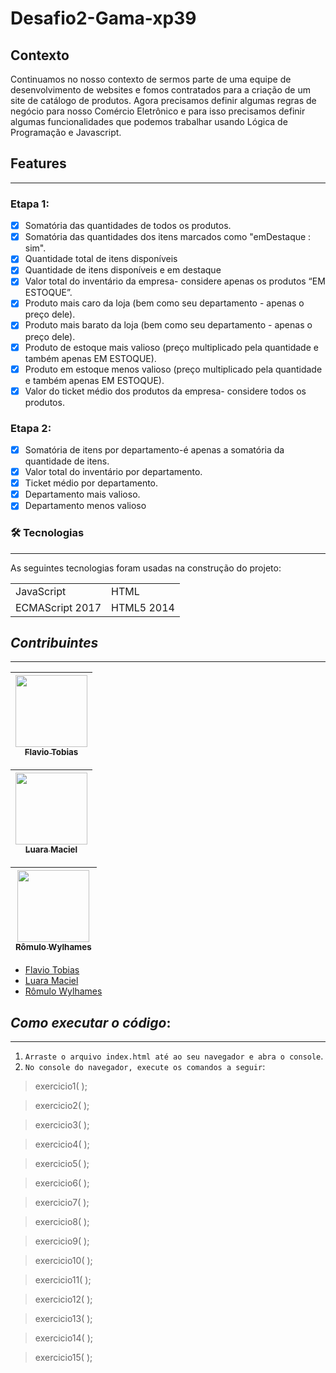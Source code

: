 ﻿# Desafio2-Gama-xp39

## Contexto

Continuamos no nosso contexto de sermos parte de uma equipe de desenvolvimento de websites e fomos contratados para a criação de um site de catálogo de produtos. Agora precisamos definir algumas regras de negócio para nosso Comércio Eletrônico e para isso precisamos definir algumas funcionalidades que podemos trabalhar usando Lógica de Programação e Javascript.


## Features
---
### Etapa 1:
- [x] Somatória das quantidades de todos os produtos.
- [x] Somatória das quantidades dos itens marcados como "emDestaque : sim".
- [x] Quantidade total de itens disponíveis
- [x] Quantidade de itens disponíveis e em destaque
- [x] Valor total do inventário da empresa- considere apenas os produtos “EM ESTOQUE”.
- [x] Produto mais caro da loja (bem como seu departamento - apenas o preço dele).
- [x] Produto mais barato da loja (bem como seu departamento - apenas o preço dele).
- [x] Produto de estoque mais valioso (preço multiplicado pela quantidade e também apenas EM ESTOQUE).
- [x] Produto em estoque menos valioso (preço multiplicado pela quantidade e também apenas EM ESTOQUE).
- [x] Valor do ticket médio dos produtos da empresa- considere todos os produtos.

### Etapa 2:
- [x] Somatória de itens por departamento-é apenas a somatória da quantidade de itens.
- [x] Valor total do inventário por departamento.
- [x] Ticket médio por departamento.
- [x] Departamento mais valioso.
- [x] Departamento menos valioso

### 🛠 Tecnologias
---

As seguintes tecnologias foram usadas na construção do projeto:

<table>
  <tr>
    <td>JavaScript</td>
    <td>HTML</td>
  </tr>
  <tr>
    <td>ECMAScript 2017</td>
    <td>HTML5 2014</td>
  </tr>
</table>

## **_Contribuintes_**

---

[<img src="https://user-images.githubusercontent.com/76064660/135531050-b34d4432-64bb-4b2a-aa9d-2acd964720f8.jpeg" width=115 > <br> <sub> Flavio Tobias </sub>](https://github.com/FlaTobias) |
| :---: |  

[<img src="https://user-images.githubusercontent.com/76064660/135531534-f7241fdd-c8a1-4204-ba94-10a4628c199b.jpeg" width=115 > <br> <sub> Luara Maciel </sub>](https://github.com/luaramaciel) |
| :---: |  

[<img src="https://user-images.githubusercontent.com/76064660/135531624-bd69532e-28aa-442e-bb31-cde0aef6fc55.JPG" width=115 > <br> <sub> Rômulo Wylhames </sub>](https://github.com/RomuloWylhames2) |
| :---: |  

- [Flavio Tobias](https://github.com/FlaTobias)
- [Luara Maciel](https://github.com/luaramaciel)
- [Rômulo Wylhames](https://github.com/RomuloWylhames2)

## **_Como executar o código_**:
---

1. `Arraste o arquivo index.html até ao seu navegador e abra o console`.
2. `No console do navegador, execute os comandos a seguir`:

>exercicio1( );

>exercicio2( );

>exercicio3( );

>exercicio4( );

>exercicio5( );

>exercicio6( );

>exercicio7( );

>exercicio8( );

>exercicio9( );

>exercicio10( );

>exercicio11( );

>exercicio12( );

>exercicio13( );

>exercicio14( );

>exercicio15( );
